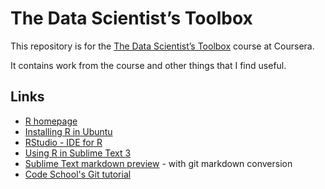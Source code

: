 The Data Scientist’s Toolbox
===================
This repository is for the [The Data Scientist’s Toolbox](https://www.coursera.org/course/datascitoolbox) course at Coursera.

It contains work from the course and other things that I find useful.

## Links
* [R homepage](http://www.r-project.org/)
* [Installing R in Ubuntu](http://sites.psu.edu/theubunturblog/installing-r-in-ubuntu/)
* [RStudio - IDE for R](http://www.rstudio.com/)
* [Using R in Sublime Text 3](http://www.kevjohnson.org/using-r-in-sublime-text-3/)
* [Sublime Text markdown preview](https://github.com/revolunet/sublimetext-markdown-preview) - with git markdown conversion
* [Code School's Git tutorial](https://try.github.io)
